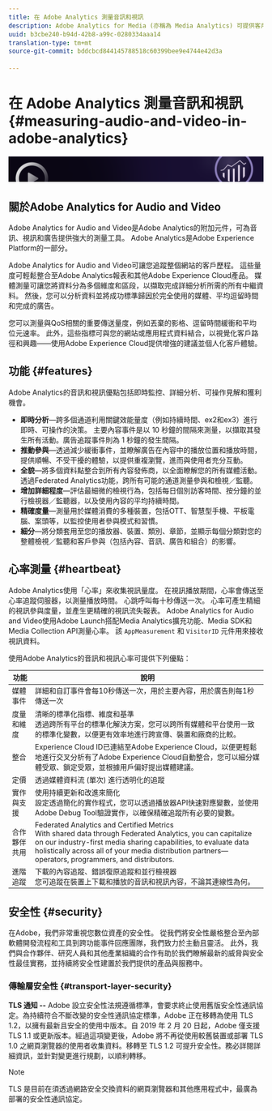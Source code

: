 ```yaml
---
title: 在 Adobe Analytics 測量音訊和視訊
description: Adobe Analytics for Media (亦稱為 Media Analytics) 可提供客戶強大的內容、音訊和廣告媒體測量。
uuid: b3cbe240-b94d-42b8-a99c-0280334aaa14
translation-type: tm+mt
source-git-commit: bddcbcd844145788518c60399bee9e4744e42d3a

---
```



# 在 Adobe Analytics 測量音訊和視訊{#measuring-audio-and-video-in-adobe-analytics}

![橫幅](./assets/media_analytics_banner.png)

## 關於Adobe Analytics for Audio and Video

Adobe Analytics for Audio and Video是Adobe Analytics的附加元件，可為音訊、視訊和廣告提供強大的測量工具。 Adobe Analytics是Adobe Experience Platform的一部分。

Adobe Analytics for Audio and Video可讓您追蹤整個網站的客戶歷程。 這些量度可輕鬆整合至Adobe Analytics報表和其他Adobe Experience Cloud產品。 媒體測量可讓您將資料分為多個維度和區段，以擷取完成詳細分析所需的所有中繼資料。 然後，您可以分析資料並將成功標準歸因於完全使用的媒體、平均逗留時間和完成的廣告。

您可以測量與QoS相關的重要傳送量度，例如丟棄的影格、逗留時間緩衝和平均位元速率。 此外，這些指標可與您的網站或應用程式資料結合，以視覺化客戶路徑和興趣——使用Adobe Experience Cloud提供增強的建議並個人化客戶體驗。

## 功能 {#features}

Adobe Analytics的音訊和視訊優點包括即時監控、詳細分析、可操作見解和獲利機會。
* **即時分析**—跨多個通道利用關鍵效能量度（例如持續時間、ex2和ex3）進行即時、可操作的決策。 主要內容事件是以 10 秒鐘的間隔來測量，以擷取其發生所有活動。廣告追蹤事件則為 1 秒鐘的發生間隔。
* **推動參與**—透過減少緩衝事件，並瞭解廣告在內容中的播放位置和播放時間，提供順暢、不受干擾的體驗，以提供重複瀏覽，進而與使用者充分互動。
* **全貌**—將多個資料點整合到所有內容發佈商，以全面瞭解您的所有媒體活動。 透過Federated Analytics功能，跨所有可能的通道測量參與和檢視／監聽。
* **增加詳細程度**—評估最細微的檢視行為，包括每日個別訪客時間、按分鐘的並行檢視器／監聽器，以及使用內容的平均持續時間。
* **精確度量**—測量用於媒體消費的多種裝置，包括OTT、智慧型手機、平板電腦、案頭等，以監控使用者參與模式和習慣。
* **細分**—將分類套用至您的播放器、裝置、類別、章節，並顯示每個分類對您的整體檢視／監聽和客戶參與（包括內容、音訊、廣告和組合）的影響。

## 心率測量 {#heartbeat}

Adobe Analytics使用「心率」來收集視訊量度。 在視訊播放期間，心率會傳送至心率追蹤伺服器，以測量播放時間。 心跳呼叫每十秒傳送一次。 心率可產生精細的視訊參與度量，並產生更精確的視訊流失報表。 Adobe Analytics for Audio and Video使用Adobe Launch搭配Media Analytics擴充功能、Media SDK和Media Collection API測量心率。 該 `AppMeasurement` 和 `VisitorID` 元件用來接收視訊資料。

使用Adobe Analytics的音訊和視訊心率可提供下列優點：

| 功能 | 說明 |
|----------------------------|-----------------------------------------------------------------------------------------------------------------------------------------------------------------------------------------------------------------------------------------------------------------------------------------------|
| 媒體事件 | 詳細和自訂事件會每10秒傳送一次，用於主要內容，用於廣告則每1秒傳送一次 |
| 度量和維度 | 清晰的標準化指標、維度和基準<br>透過跨所有平台的標準化解決方案，您可以跨所有媒體和平台使用一致的標準化變數，以便更有效率地進行跨宣傳、裝置和廠商的比較。 |
| 整合 | Experience Cloud ID已連結至Adobe Experience Cloud，以便更輕鬆地進行交叉分析有了Adobe Experience Cloud自動整合，您可以細分媒體受眾、鎖定受眾，並根據用戶偏好提出媒體建議。<br> |
| 定價 | 透過媒體資料流 (單次) 進行透明化的追蹤 |
| 實作與支援 | 使用持續更新和改進來簡化<br>設定透過簡化的實作程式，您可以透過播放器API快速對應變數，並使用Adobe Debug Tool驗證實作，以確保精確追蹤所有必要的變數。 |
| 合作夥伴共用 | Federated Analytics and Certified Metrics<br>With shared data through Federated Analytics, you can capitalize on our industry-first media sharing capabilities, to evaluate data holistically across all of your media distribution partners—operators, programmers, and distributors. |
| 進階追蹤 | 下載的內容追蹤、錯誤復原追蹤和並行檢視器<br>您可追蹤在裝置上下載和播放的音訊和視訊內容，不論其連線性為何。 |



## 安全性 {#security}

在Adobe，我們非常重視您數位資產的安全性。 從我們將安全性嚴格整合至內部軟體開發流程和工具到跨功能事件回應團隊，我們致力於主動且靈活。 此外，我們與合作夥伴、研究人員和其他產業組織的合作有助於我們瞭解最新的威脅與安全性最佳實務，並持續將安全性建置於我們提供的產品與服務中。


### 傳輸層安全性 {#transport-layer-security}

**TLS 通知 --** Adobe 設立安全性法規遵循標準，會要求終止使用舊版安全性通訊協定。為持續符合不斷改變的安全性通訊協定標準，Adobe 正在移轉為使用 TLS 1.2，以擁有最新且安全的使用中版本。自 2019 年 2 月 20 日起，Adobe 僅支援 TLS 1.1 或更新版本。經過這項變更後，Adobe 將不再從使用較舊裝置或部署 TLS 1.0 之網頁瀏覽器的使用者收集資料。移轉至 TLS 1.2 可提升安全性。務必詳閱詳細資訊，並針對變更進行規劃，以順利轉移。

>[!NOTE]
>
>TLS 是目前在須透過網路安全交換資料的網頁瀏覽器和其他應用程式中，最廣為部署的安全性通訊協定。
